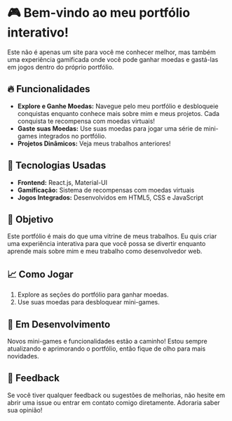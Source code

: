 # 🎮 Bem-vindo ao meu portfólio interativo! 

Este não é apenas um site para você me conhecer melhor, mas também uma experiência gamificada onde você pode ganhar moedas e gastá-las em jogos dentro do próprio portfólio.

## 🔥 Funcionalidades

- **Explore e Ganhe Moedas:** Navegue pelo meu portfólio e desbloqueie conquistas enquanto conhece mais sobre mim e meus projetos. Cada conquista te recompensa com moedas virtuais!
- **Gaste suas Moedas:** Use suas moedas para jogar uma série de mini-games integrados no portfólio. 
- **Projetos Dinâmicos:** Veja meus trabalhos anteriores!

## 🚀 Tecnologias Usadas

- **Frontend:** React.js, Material-UI
- **Gamificação:** Sistema de recompensas com moedas virtuais
- **Jogos Integrados:** Desenvolvidos em HTML5, CSS e JavaScript

## 🎯 Objetivo

Este portfólio é mais do que uma vitrine de meus trabalhos. Eu quis criar uma experiência interativa para que você possa se divertir enquanto aprende mais sobre mim e meu trabalho como desenvolvedor web.

## 📈 Como Jogar

1. Explore as seções do portfólio para ganhar moedas.
2. Use suas moedas para desbloquear mini-games.

## 🚧 Em Desenvolvimento

Novos mini-games e funcionalidades estão a caminho! Estou sempre atualizando e aprimorando o portfólio, então fique de olho para mais novidades.

## 🌟 Feedback

Se você tiver qualquer feedback ou sugestões de melhorias, não hesite em abrir uma issue ou entrar em contato comigo diretamente. Adoraria saber sua opinião!
